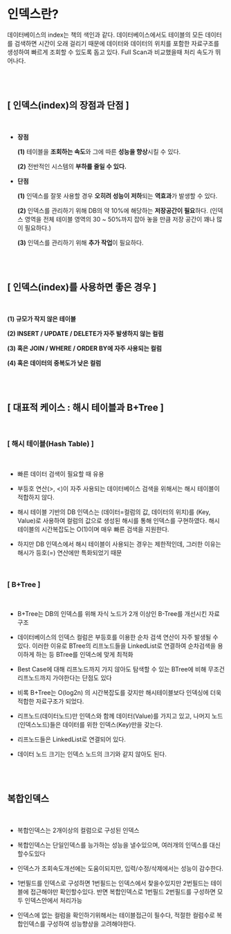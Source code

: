 # 인덱스란?

데이터베이스의 index는 책의 색인과 같다.
데이터베이스에서도 테이블의 모든 데이터를 검색하면 시간이 오래 걸리기 때문에 데이터와 데이터의 위치를 포함한 자료구조를 생성하여 빠르게 조회할 수 있도록 돕고 있다. 
Full Scan과 비교했을때 처리 속도가 뛰어나다.

<br><br>


## [ 인덱스(index)의 장점과 단점 ]
<br>

- **장점**
    
    **(1)** 테이블을 **조회하는 속도**와 그에 따른 **성능을 향상**시킬 수 있다.
    
    **(2)** 전반적인 시스템의 **부하를 줄일 수 있다.**
    
- **단점**
    
    **(1)** 인덱스를 잘못 사용할 경우 **오히려 성능이 저하**되는 **역효과**가 발생할 수 있다.
    
    **(2)** 인덱스를 관리하기 위해 DB의 약 10%에 해당하는 **저장공간이 필요**하다. (인덱스 영역을 전체 테이블 영역의 30 ~ 50%까지 잡아 놓을 만큼 저장 공간이 꽤나 많이 필요하다.)
    
    **(3)** 인덱스를 관리하기 위해 **추가 작업**이 필요하다.

<br><br>
    
## [ 인덱스(index)를 사용하면 좋은 경우 ]
<br>


**(1) 규모가 작지 않은 테이블**

**(2) INSERT / UPDATE / DELETE가 자주 발생하지 않는 컬럼**

**(3) 혹은 JOIN / WHERE / ORDER BY에 자주 사용되는 컬럼**

**(4) 혹은 데이터의 중복도가 낮은 컬럼**

<br><br>

## [ 대표적 케이스 : 해시 테이블과 B+Tree ]

<br>

### [ 해시 테이블(Hash Table) ]

<br>

- 빠른 데이터 검색이 필요할 때 유용

- 부등호 연산(>, <)이 자주 사용되는 데이터베이스 검색을 위해서는 해시 테이블이 적합하지 않다.

- 해시 테이블 기반의 DB 인덱스는 (데이터=컬럼의 값, 데이터의 위치)를 (Key, Value)로 사용하여 컬럼의 값으로 생성된 해시를 통해 인덱스를 구현하였다. 해시 테이블의 시간복잡도는 O(1)이며 매우 빠른 검색을 지원한다.

- 하지만 DB 인덱스에서 해시 테이블이 사용되는 경우는 제한적인데, 그러한 이유는 해시가 등호(=) 연산에만 특화되었기 때문

<br>

### [ B+Tree ]

<br>

- B+Tree는 DB의 인덱스를 위해 자식 노드가 2개 이상인 B-Tree를 개선시킨 자료구조

- 데이터베이스의 인덱스 컬럼은 부등호를 이용한 순차 검색 연산이 자주 발생될 수 있다. 이러한 이유로 BTree의 리프노드들을 LinkedList로 연결하여 순차검색을 용이하게 하는 등 BTree를 인덱스에 맞게 최적화

- Best Case에 대해 리프노드까지 가지 않아도 탐색할 수 있는 BTree에 비해 무조건 리프노드까지 가야한다는 단점도 있다

- 비록 B+Tree는 O(log2n) 의 시간복잡도를 갖지만 해시테이블보다 인덱싱에 더욱 적합한 자료구조가 되었다.

- 리프노드(데이터노드)만 인덱스와 함께 데이터(Value)를 가지고 있고, 나머지 노드(인덱스노드)들은 데이터를 위한 인덱스(Key)만을 갖는다.

- 리프노드들은 LinkedList로 연결되어 있다.

- 데이터 노드 크기는 인덱스 노드의 크기와 같지 않아도 된다.

<br><br>

## 복합인덱스
<br>

- 복합인덱스는 2개이상의 컬럼으로 구성된 인덱스

- 복합인덱스는 단일인덱스를 능가하는 성능을 낼수있으며, 여러개의 인덱스를 대신할수도있다

- 인덱스가 조회속도개선에는 도움이되지만, 입력/수정/삭제에서는 성능이 감수한다.

- 1번필드를 인덱스로 구성하면 1번필드는 인덱스에서 찾을수있지만 2번필드는 테이블에 접근해야만 
확인할수있다. 반면 복합인덱스로 1번필드 2번필드를 구성하면 모두 인덱스안에서 처리가능

- 인덱스에 없는 컬럼을 확인하기위해서는 테이블접근이 필수다, 적절한 컬럼수로 복합인덱스를 구성하여 성능향상을 고려해야한다.



